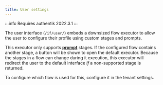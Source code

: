 ```yaml
---
title: User settings
---
```


:::info
Requires authentik 2022.3.1
:::

The user interface (`/if/user/`) embeds a downsized flow executor to allow the user to configure their profile using custom stages and prompts.

This executor only supports [**prompt**](../stages/prompt/) stages. If the configured flow contains another stage, a button will be shown to open the default executor.
Because the stages in a flow can change during it execution, this executor will redirect the user to the default interface _if_ a non-supported stage is returned.

To configure which flow is used for this, configure it in the tenant settings.
